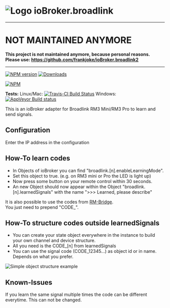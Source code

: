 ![Logo](admin/broadlink.png) 
ioBroker.broadlink  
==================

---

# NOT MAINTAINED ANYMORE

**This project is not maintained anymore, because personal reasons. Please use: 
https://github.com/frankjoke/ioBroker.broadlink2**

---

[![NPM version](http://img.shields.io/npm/v/iobroker.broadlink.svg)](https://www.npmjs.com/package/iobroker.broadlink)
[![Downloads](https://img.shields.io/npm/dm/iobroker.broadlink.svg)](https://www.npmjs.com/package/iobroker.broadlink)

[![NPM](https://nodei.co/npm/iobroker.broadlink.png?downloads=true)](https://nodei.co/npm/iobroker.broadlink/)

**Tests:** Linux/Mac: [![Travis-CI Build Status](https://travis-ci.org/hieblmedia/ioBroker.broadlink.svg?branch=master)](https://travis-ci.org/hieblmedia/ioBroker.broadlink)
Windows: [![AppVeyor Build status](https://ci.appveyor.com/api/projects/status/pil6266rrtw6l5c0?svg=true)](https://ci.appveyor.com/project/hieblmedia/iobroker-broadlink)

This is an ioBroker adapter for Broadlink RM3 Mini/RM3 Pro to learn and send signals.

## Configuration
Enter the IP address in the configuration

## How-To learn codes
* In Objects of ioBroker you can find "broadlink.[n].enableLearningMode".
* Set this object to true. (e.g. on RM3 mini or Pro the LED is light up)
* Now press some button on your remote control within 30 seconds.
* An new Object should now appear within the Object "broadlink.[n].learnedSignals" with the name ">>> Learned, please describe"

It is also possible to use the codes from [RM-Bridge](http://rm-bridge.fun2code.de/).  
You just need to prepend "CODE_".

## How-To structure codes outside learnedSignals
* You can create your state object everywhere in the instance to build your own channel and device structure.
* All you need is the CODE_[n] from learnedSignals
* You can use the signal code (CODE_12345...) as object id or in name. Depends on what you prefer.

![Simple object structure example](doc/structure_example.png)

## Known-Issues
If you learn the same signal multiple times the code can be different everytime. This can not be changed.
